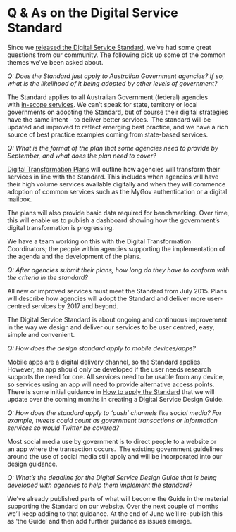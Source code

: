 Q & As on the Digital Service Standard 
======================================

Since we [released the Digital Service
Standard](http://www.dto.gov.au/news-media/blog/release-alpha-digital-service-standard),
we’ve had some great questions from our community. The following pick up
some of the common themes we’ve been asked about.

*Q: Does the Standard just apply to Australian Government agencies? If
so, what is the likelihood of it being adopted by other levels of
government?*

The Standard applies to all Australian Government (federal) agencies
with [in-scope
services](http://www.dto.gov.au/standard/scope-digital-service-standard).
We can’t speak for state, territory or local governments on adopting the
Standard, but of course their digital strategies have the same intent -
to deliver better services.  The standard will be updated and improved
to reflect emerging best practice, and we have a rich source of best
practice examples coming from state-based services.

*Q: What is the format of the plan that some agencies need to provide by
September, and what does the plan need to cover?*

[Digital Transformation Plans](http://www.dto.gov.au/standard/digital-transformation-plan) will
outline how agencies will transform their services in line with the
Standard. This includes when agencies will have their high volume
services available digitally and when they will commence adoption of
common services such as the MyGov authentication or a digital mailbox.

The plans will also provide basic data required for benchmarking. Over
time, this will enable us to publish a dashboard showing how the
government’s digital transformation is progressing.

We have a team working on this with the Digital Transformation
Coordinators; the people within agencies supporting the implementation
of the agenda and the development of the plans.

*Q: After agencies submit their plans, how long do they have to conform
with the criteria in the standard?*

All new or improved services must meet the Standard from July 2015.
Plans will describe how agencies will adopt the Standard and deliver
more user-centred services by 2017 and beyond.

The Digital Service Standard is about ongoing and continuous improvement
in the way we design and deliver our services to be user centred, easy,
simple and convenient.

*Q: How does the design standard apply to mobile devices/apps?*

Mobile apps are a digital delivery channel, so the Standard applies.
However, an app should only be developed if the user needs research
supports the need for one. All services need to be usable from any
device, so services using an app will need to provide alternative access
points. There is some initial guidance in [How to apply the
Standard](http://www.dto.gov.au/design-guides) that we
will update over the coming months in creating a Digital Service Design
Guide. 

*Q: How does the standard apply to ‘push’ channels like social media?
For example, tweets could count as government transactions or
information services so would Twitter be covered?*

Most social media use by government is to direct people to a website or
an app where the transaction occurs.  The existing government guidelines
around the use of social media still apply and will be incorporated into
our design guidance.

*Q: What’s the deadline for the Digital Service Design Guide that is
being developed with agencies to help them implement the standard?*

We’ve already published parts of what will become the Guide in the
material supporting the Standard on our website. Over the next couple of
months we’ll keep adding to that guidance. At the end of June we’ll
re-publish this as ‘the Guide’ and then add further guidance as issues
emerge.
